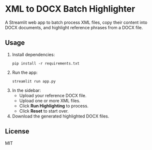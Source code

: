 # XML to DOCX Batch Highlighter

A Streamlit web app to batch process XML files, copy their content into DOCX documents, and highlight reference phrases from a DOCX file.

## Usage

1. Install dependencies:
   ```
   pip install -r requirements.txt
   ```
2. Run the app:
   ```
   streamlit run app.py
   ```
3. In the sidebar:
   - Upload your reference DOCX file.
   - Upload one or more XML files.
   - Click **Run Highlighting** to process.
   - Click **Reset** to start over.
4. Download the generated highlighted DOCX files.

## License

MIT
